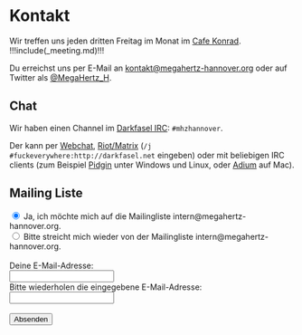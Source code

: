# Kontakt

Wir treffen uns jeden dritten Freitag im Monat im
[Cafe Konrad]( https://www.openstreetmap.org/search?query=cafe%20konrad%20hannover#map=19/52.37246/9.73353 ).
!!!include(_meeting.md)!!!

Du erreichst uns per E-Mail an kontakt@megahertz-hannover.org oder
auf Twitter als [@MegaHertz_H](https://twitter.com/MegaHertz_H).

## Chat

Wir haben einen Channel im [Darkfasel IRC](https://www.darkfasel.net/): `#mhzhannover`.

Der kann per [Webchat](https://webirc.darkfasel.net), [Riot/Matrix](https://riot.im) (`/j #fuckeverywhere:http://darkfasel.net` eingeben)
oder mit beliebigen IRC clients (zum Beispiel [Pidgin](https://pidgin.im/) unter Windows und Linux, oder [Adium](https://adium.im/) auf Mac).


## Mailing Liste

<form class="box" id="subscribe" action="http://kundenserver.de/cgi-bin/mailinglist.cgi" method="POST" target="_blank">
  <input checked name="subscribe_r" type="radio" value="subscribe">
  Ja, ich möchte mich auf die Mailingliste intern@megahertz-hannover.org.
  <br/>
  <input name="subscribe_r" type="radio" value="unsubscribe"/>
  Bitte streicht mich wieder von der Mailingliste intern@megahertz-hannover.org.
  <br/>
  <br/>
  Deine E-Mail-Adresse:
  <br/>
  <input maxlength="51" name="mailaccount_r" type="text">
  <br/>
  Bitte wiederholen die eingegebene E-Mail-Adresse:
  <br/>
  <input maxlength="51" name="mailaccount2_r" type="text">
  <br/>

  <br/>
  <input id="submit" type="SUBMIT" value="Absenden">

  <input name="FBMLNAME" type="hidden" value="intern@megahertz-hannover.org">
  <input name="FBLANG" type="hidden" value="de">
  <input name="FBURLERROR_L" type="hidden" value="http://kundenserver.de/mailinglist/error.de.html">
  <input name="FBURLSUBSCRIBE_L" type="hidden" value="http://kundenserver.de/mailinglist/subscribe.de.html">
  <input name="FBURLUNSUBSCRIBE_L" type="hidden" value="http://kundenserver.de/mailinglist/unsubscribe.de.html">
  <input name="FBURLINVALID_L" type="hidden" value="http://kundenserver.de/mailinglist/invalid.de.html">
</form>
